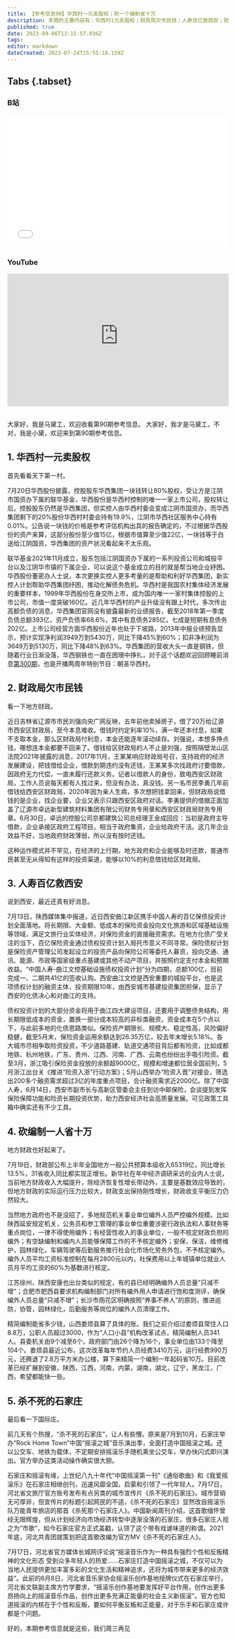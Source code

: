 ```yaml
---
title: 【参考信息90】华西村一元卖股权；砍一个编制省十万
description: 本期的主要内容有：华西村1元卖股权；财政局欠市民钱；人寿百亿救西安；砍一个编制省十万……怎么，满嘴顺口溜，你想考研啊？哦，还有杀不死的石家庄。总之，工具箱里还是有很多工具的。
published: true
date: 2023-09-06T13:15:57.036Z
tags: 
editor: markdown
dateCreated: 2023-07-24T15:55:18.159Z
---
```


## Tabs {.tabset}
### B站
<div style="position: relative; padding: 30% 45%;">
<iframe style="position: absolute; width: 100%; height: 100%; left: 0; top: 0;" src="//player.bilibili.com/player.html?&bvid=BV13j411d7xK&page=1&as_wide=1&high_quality=1&danmaku=1&autoplay=0" scrolling="no" border="0" frameborder="no" framespacing="0" allowfullscreen="true"></iframe>
</div>

### YouTube
<div style="position: relative; padding: 30% 45%;">
<iframe style="position: absolute; top: 0; left: 0; width: 100%; height: 100%;" src="https://www.youtube-nocookie.com/embed/YouTubeVID" title="YouTube video player" frameborder="0" allow="accelerometer; autoplay; clipboard-write; encrypted-media; gyroscope; picture-in-picture" allowfullscreen></iframe>
</div>

## 

大家好，我是马黛工，欢迎收看第90期参考信息。
大家好，我才是马黛工，不对，我是小黛，欢迎来到第90期参考信息。

## 1. 华西村一元卖股权

首先看看天下第一村。

7月20日华西股份披露，控股股东华西集团一块钱转让80%股权，受让方是江阴市国资办下属的联华基金，华西股份是华西村控制的唯一一家上市公司，股权转让后，控股股东仍然是华西集团，但实控人由华西村委会变成江阴市国资办，而华西集团剩下的20%股份华西村村委会持有19.9%，江阴市华西社区服务中心持有0.01%。公告说一块钱的价格是参考评估机构出具的报告确定的，不过根据华西股份的资产来算，这部分股份至少值15亿，根据市值算至少值22亿，一块钱等于白送给江阴国资，华西集团的资产状况看起来不太乐观。

联华基金2021年11月成立，股东包括江阴国资办下属的一系列投资公司和城投平台以及江阴华市镇的下属企业，可以说这个基金成立的目的就是帮当地企业紓困。华西股份董密办人士说，本次更换实控人更多考量的是帮助和利好华西集团，新实控人计划帮助华西集团纾困，推动化解债务危机。华西村是我国农村集体经济发展的重要样本，1999年华西股份在身交所上市，成为国内唯一一家村集体控股的上市公司，市值一度突破160亿。近几年华西村的产业升级没有跟上时代，多次传出高额负债的消息，华西集团官网没有披露最新的业绩报告，截至2018年第一季度负债总额393亿，资产负债率68.6%，其中有息债务285亿，七成是短期有息债务202亿。上市公司经营方面华西股份近年也处于下坡路，2013年中报业绩预告显示，预计实现净利润3949万到5430万，同比下降45%到60%；扣非净利润为3649万到5130万，同比下降48%到63%。华西集团的营收大头一直是钢铁，但随着行业日渐没落，华西钢铁也一直在困境中挣扎，对于这个话题欢迎回顾睡前消息[第300期](https://archive.bedtime.news/zh/main/201-300/300)，也是开播两周年特别节目：朝圣华西村。

## 2. 财政局欠市民钱

看一下地方财政。

近日吉林省辽源市市民刘强向央广网反映，五年前他卖掉房子，借了20万给辽源市西安区财政局，至今本息难收。借钱时约定利率10%，满一年还本付息，如果不支取本金，那么区财政局付利息，本金还能逐年滚动续存。刘强说，本想多挣点钱，哪想连本金都要不回来了。借钱给区财政局的人不止是刘强，按照隔壁龙山区法院2021年披露的消息，2017年11月，王某某响应财政局号召，支持政府的经济发展建设，把钱借给企业，借款到期违约没有还钱，王某某多次找政府讨要借款，因政府无力代偿，一直未履行还款义务。记者以借款人的身份，致电西安区财政局，工作人员说每天都有人找过来，但没有办法，真没钱。另一名市民李勇几年前借钱给西安区财政局，2020年因为亲人生病，多次想把钱拿回来，但财政局说借钱的是企业，找企业要，企业又表示只跟西安区政府对话。李勇提供的借据正面加盖了辽源市卓远新型建筑材料集团有限公司财务专用章和西安区财政局财务专用章。6月30日，卓远的控股公司京都建筑公司总经理王金成回应：当初是政府主导借款，企业承接区政府工程项目，相当于政府集资，企业给政府干活。这几年企业效益不好，当地政府财政薄弱，所以没有按时还钱。

这种运作模式并不罕见，在经济的上行期，地方政府和企业能够及时还款，普通市民甚至无从得知有这样的投资渠道，能够以10%的利息借钱给区财政局。

## 3. 人寿百亿救西安

说到西安，最近还真有好消息。

7月13日，陕西媒体集中报道，近日西安曲江新区携手中国人寿的百亿保债投资计划全面落地。将长期限、大金额、低成本的保险资金投向文化旅游和区域基础设施等领域，满足文旅行业实体经济，对保险资金的直接融资需求。在地方化债广受关注的当下，百亿保险资金通过债权投资计划入局托市意义不同寻常。保险债权计划是保险资产管理公司发起设立的投资产品向保险公司等委托人募资，投向交通、通讯、能源、市政等国家级重点基建或其他不动产项目，并按照约定支付本金和预期收益。“中国人寿-曲江文控基础设施债权投资计划”分为四期，总额100亿，目前完成一、二期共41亿的签收认购。西安曲江文控是西安重要的城投平台，也是这项债权计划的融资主体，投资期限10年，由西安城市基建投资集团担保，显示了西安的化债决心和对曲江的支持。

债权投资计划的大部分资金将用于曲江四大建设项目，还要用于调整债务结构，用长期限低成本的资金，置换一部分成本较高的非标类融资，资金成本在5个点以下，与此前多地的化债思路类似。保险资产期限长、规模大、稳定性高，风险偏好稳健，截至5月末，保险资金运用余额达到26.35万亿，较去年末增长5.18%。各大城市尽相争取险资投资，不少道路基建、轨道交通项目背后都有险资，比如成都地铁、杭州地铁，广东、贵州、江西、河南、广西、云南也纷纷出手吸引险资。截至3月，浙江吸引保险资金投放的余额超9000亿，规模和增速都位居全国前列，5月浙江出台关《推进“险资入浙”行动方案》；5月山西举办“险资入晋”对接会，筛选出200多个融资需求超过3亿的年度重点项目，合计融资需求近2000亿。除了中国人寿，6月14日，西安市副市长与高新区管委会主任到访中邮保险，会谈提到发挥保险保障功能和险资长期投资优势，助力西安经济社会高质量发展。可见政策工具箱中确实还有不少工具。

## 4. 砍编制一人省十万

地方财政也好起来了。

7月19日，财政部公布上半年全国地方一般公共预算本级收入65319亿，同比增长13.5%，31省收入同比都实现正增长。新华社在年中经济调研采访的业内人士说，当前地方财政收入大幅提升，除经济恢复性增长带动外，主要是基数效应导致的，但地方财政的实际运行压力比较大，财政支出保持刚性增长，财政收支平衡压力仍然较大。

当然地方政府也不是没招了，多地规范机关事业单位编外人员严控编外规模。比如陕西延安规定机关，公务员和参工管理的事业单位重要涉密行政执法和人事财务等重点岗位，一律不得使用编外；有经营性收入的事业单位，一般不核定财政负担的编外；有空缺编制和编内人员能够保障工作的不予核定编外；安保，保洁，维修维护，园林绿化，车辆驾驶等后勤服务推行社会化市场化劳务外包，不予核定编外。编外人员平均工资标准控制在每月2800元以内，社保费用以上年城镇单位就业人员月平均工资的60%为基数进行核定。

江苏徐州、陕西安康也出台类似的规定，有的县已经明确编外人员总量“只减不增”；合肥市肥西县要求机构编制部门对所有编外用人申请进行饱和度测评，确保编外人员总量“只减不增”；长沙市雨花区明确按照“养事不养人”的原则，推进巡防，协管，园林绿化，后勤服务等岗位的编外人员清理工作。

精简编制能省多少钱，山西娄烦县算了具体的账。我们之前介绍过娄烦县常住人口8.8万，公职人员超过3000，作为“人口小县”机构改革试点，精简编制人员341人。县委机关由9个减至6个，政府部门由26个降为16个，事业单位由133个降至104个。娄烦县最近公布，这次改革每年节约人员经费3410万元，运行经费990万元，还腾退了2.8万平方米办公楼，算下来精简一个编制一年起码省10万。目前改革已经扩展到安徽，陕西，江西，河南，内蒙，湖南，湖北，辽宁，黑龙江，广西，希望都能快一些。

## 5. 杀不死的石家庄

最后看一下国际庄。

前几天有个热搜，“杀不死的石家庄”，让人有些懵。原来是7月到10月，石家庄举办“Rock Home Town”中国“摇滚之城”音乐演出季，全面打造中国摇滚之城。还以公交车、地铁为载体，不定期安排摇滚乐手随机乘坐公交车，举办快闪式即兴演出。官方举办这类活动操作确实很大胆。

石家庄和摇滚有缘，上世纪八九十年代“中国摇滚第一刊”《通俗歌曲》和《我爱摇滚乐》在石家庄相继创刊，迅速风靡全国，启蒙和引领了一代年轻人。7月17日，河北省文旅厅官方账号发布有点另类的城市宣传片《杀不死的石家庄》。城市营销无可厚非，但宣传片的标题引起网民的不适，《杀不死的石家庄》显然改自摇滚乐队万能青年旅店的那首《杀死那个石家庄人》。中国新闻周刊介绍，这首歌缅怀曾经无限辉煌，但从计划经济向市场经济转型中逐渐没落的石家庄，很多石家庄人视之为“市歌”，如今石家庄官方正式盖戳，认领了这个带有戏谑味道的称谓。2021年底，河北共青团就策划把这首歌改编为官方MV《杀不死的石家庄人》。

7月17日，河北省官方媒体长城网评论说“摇滚音乐作为一种具有强烈个性和反叛精神的文化形态
受到众多年轻人的热爱......石家庄打造中国摇滚之城，不仅可以为当地人民提供更加丰富多彩的文化生活和精神追求，还将为城市带来更多的经济效益”。此前的6月8日，河北省音乐家协会摇滚乐创作基地授牌仪式在石家庄举行，河北省文联副主席方竹学要求，“摇滚乐创作基地要发挥好平台作用，创作出更多昂扬向上的摇滚音乐作品，创作出更多充满正能量的社会主义新摇滚”。官方也知道摇滚的内核在于个性和反叛，要如何平衡反叛和正能量，对于乐手和石家庄或许都是个问题。

好的，本期参考信息就是这些，我们周三再见

